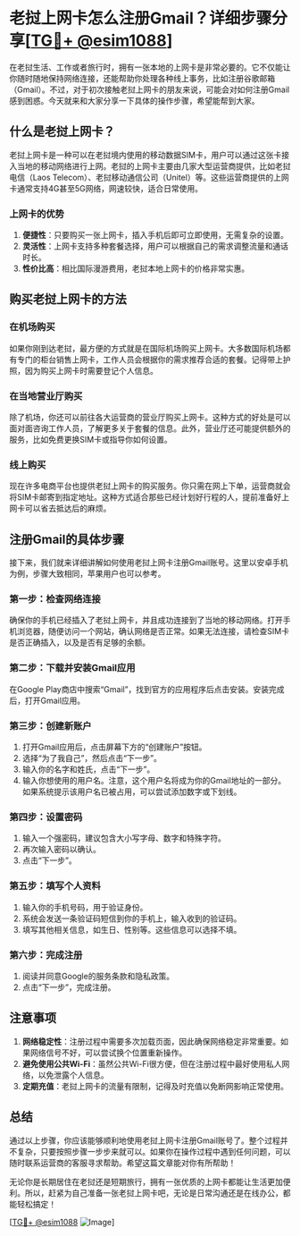 # 老挝上网卡怎么注册Gmail？详细步骤分享[[TG💪+ @esim1088](https://t.me/s/esim1088)]

在老挝生活、工作或者旅行时，拥有一张本地的上网卡是非常必要的。它不仅能让你随时随地保持网络连接，还能帮助你处理各种线上事务，比如注册谷歌邮箱（Gmail）。不过，对于初次接触老挝上网卡的朋友来说，可能会对如何注册Gmail感到困惑。今天就来和大家分享一下具体的操作步骤，希望能帮到大家。

## 什么是老挝上网卡？

老挝上网卡是一种可以在老挝境内使用的移动数据SIM卡，用户可以通过这张卡接入当地的移动网络进行上网。老挝的上网卡主要由几家大型运营商提供，比如老挝电信（Laos Telecom）、老挝移动通信公司（Unitel）等。这些运营商提供的上网卡通常支持4G甚至5G网络，网速较快，适合日常使用。

### 上网卡的优势

1. **便捷性**：只要购买一张上网卡，插入手机后即可立即使用，无需复杂的设置。
2. **灵活性**：上网卡支持多种套餐选择，用户可以根据自己的需求调整流量和通话时长。
3. **性价比高**：相比国际漫游费用，老挝本地上网卡的价格非常实惠。

## 购买老挝上网卡的方法

### 在机场购买

如果你刚到达老挝，最方便的方式就是在国际机场购买上网卡。大多数国际机场都有专门的柜台销售上网卡，工作人员会根据你的需求推荐合适的套餐。记得带上护照，因为购买上网卡时需要登记个人信息。

### 在当地营业厅购买

除了机场，你还可以前往各大运营商的营业厅购买上网卡。这种方式的好处是可以面对面咨询工作人员，了解更多关于套餐的信息。此外，营业厅还可能提供额外的服务，比如免费更换SIM卡或指导你如何设置。

### 线上购买

现在许多电商平台也提供老挝上网卡的购买服务。你只需在网上下单，运营商就会将SIM卡邮寄到指定地址。这种方式适合那些已经计划好行程的人，提前准备好上网卡可以省去抵达后的麻烦。

## 注册Gmail的具体步骤

接下来，我们就来详细讲解如何使用老挝上网卡注册Gmail账号。这里以安卓手机为例，步骤大致相同，苹果用户也可以参考。

### 第一步：检查网络连接

确保你的手机已经插入了老挝上网卡，并且成功连接到了当地的移动网络。打开手机浏览器，随便访问一个网站，确认网络是否正常。如果无法连接，请检查SIM卡是否正确插入，以及是否有足够的余额。

### 第二步：下载并安装Gmail应用

在Google Play商店中搜索“Gmail”，找到官方的应用程序后点击安装。安装完成后，打开Gmail应用。

### 第三步：创建新账户

1. 打开Gmail应用后，点击屏幕下方的“创建账户”按钮。
2. 选择“为了我自己”，然后点击“下一步”。
3. 输入你的名字和姓氏，点击“下一步”。
4. 输入你想使用的用户名。注意，这个用户名将成为你的Gmail地址的一部分。如果系统提示该用户名已被占用，可以尝试添加数字或下划线。

### 第四步：设置密码

1. 输入一个强密码，建议包含大小写字母、数字和特殊字符。
2. 再次输入密码以确认。
3. 点击“下一步”。

### 第五步：填写个人资料

1. 输入你的手机号码，用于验证身份。
2. 系统会发送一条验证码短信到你的手机上，输入收到的验证码。
3. 填写其他相关信息，如生日、性别等。这些信息可以选择不填。

### 第六步：完成注册

1. 阅读并同意Google的服务条款和隐私政策。
2. 点击“下一步”，完成注册。

## 注意事项

1. **网络稳定性**：注册过程中需要多次加载页面，因此确保网络稳定非常重要。如果网络信号不好，可以尝试换个位置重新操作。
2. **避免使用公共Wi-Fi**：虽然公共Wi-Fi很方便，但在注册过程中最好使用私人网络，以免泄露个人信息。
3. **定期充值**：老挝上网卡的流量有限制，记得及时充值以免断网影响正常使用。

## 总结

通过以上步骤，你应该能够顺利地使用老挝上网卡注册Gmail账号了。整个过程并不复杂，只要按照步骤一步步来就可以。如果你在操作过程中遇到任何问题，可以随时联系运营商的客服寻求帮助。希望这篇文章能对你有所帮助！

无论你是长期居住在老挝还是短期旅行，拥有一张优质的上网卡都能让生活更加便利。所以，赶紧为自己准备一张老挝上网卡吧，无论是日常沟通还是在线办公，都能轻松搞定！

[[TG💪+ @esim1088](https://t.me/s/esim1088) ![Image](https://i.postimg.cc/4NQfJmqS/Snipaste-2025-05-13-00-14-12.png)]
